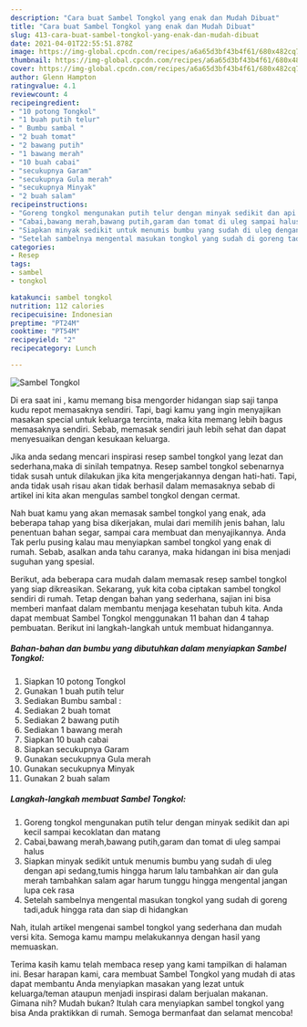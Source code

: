 ```yaml
---
description: "Cara buat Sambel Tongkol yang enak dan Mudah Dibuat"
title: "Cara buat Sambel Tongkol yang enak dan Mudah Dibuat"
slug: 413-cara-buat-sambel-tongkol-yang-enak-dan-mudah-dibuat
date: 2021-04-01T22:55:51.878Z
image: https://img-global.cpcdn.com/recipes/a6a65d3bf43b4f61/680x482cq70/sambel-tongkol-foto-resep-utama.jpg
thumbnail: https://img-global.cpcdn.com/recipes/a6a65d3bf43b4f61/680x482cq70/sambel-tongkol-foto-resep-utama.jpg
cover: https://img-global.cpcdn.com/recipes/a6a65d3bf43b4f61/680x482cq70/sambel-tongkol-foto-resep-utama.jpg
author: Glenn Hampton
ratingvalue: 4.1
reviewcount: 4
recipeingredient:
- "10 potong Tongkol"
- "1 buah putih telur"
- " Bumbu sambal "
- "2 buah tomat"
- "2 bawang putih"
- "1 bawang merah"
- "10 buah cabai"
- "secukupnya Garam"
- "secukupnya Gula merah"
- "secukupnya Minyak"
- "2 buah salam"
recipeinstructions:
- "Goreng tongkol mengunakan putih telur dengan minyak sedikit dan api kecil sampai kecoklatan dan matang"
- "Cabai,bawang merah,bawang putih,garam dan tomat di uleg sampai halus"
- "Siapkan minyak sedikit untuk menumis bumbu yang sudah di uleg dengan api sedang,tumis hingga harum lalu tambahkan air dan gula merah tambahkan salam agar harum tunggu hingga mengental jangan lupa cek rasa"
- "Setelah sambelnya mengental masukan tongkol yang sudah di goreng tadi,aduk hingga rata dan siap di hidangkan"
categories:
- Resep
tags:
- sambel
- tongkol

katakunci: sambel tongkol 
nutrition: 112 calories
recipecuisine: Indonesian
preptime: "PT24M"
cooktime: "PT54M"
recipeyield: "2"
recipecategory: Lunch

---
```



![Sambel Tongkol](https://img-global.cpcdn.com/recipes/a6a65d3bf43b4f61/680x482cq70/sambel-tongkol-foto-resep-utama.jpg)

Di era  saat ini , kamu memang bisa mengorder hidangan siap saji tanpa kudu repot memasaknya sendiri. Tapi, bagi kamu yang ingin menyajikan masakan special untuk keluarga tercinta, maka kita memang lebih bagus memasaknya sendiri. Sebab, memasak sendiri jauh lebih sehat dan dapat menyesuaikan dengan kesukaan keluarga.

Jika anda sedang mencari inspirasi resep sambel tongkol yang lezat dan sederhana,maka di sinilah tempatnya. Resep sambel tongkol  sebenarnya tidak susah untuk dilakukan jika kita mengerjakannya dengan hati-hati. Tapi, anda tidak usah risau akan tidak berhasil dalam memasaknya 
sebab di artikel ini kita akan mengulas sambel tongkol dengan cermat.  



Nah buat kamu yang akan memasak sambel tongkol yang enak, ada beberapa tahap yang bisa dikerjakan, mulai dari memilih jenis bahan, lalu penentuan bahan segar, sampai cara membuat dan menyajikannya. Anda Tak perlu pusing kalau mau menyiapkan sambel tongkol yang enak di rumah. Sebab, asalkan anda  tahu caranya, maka hidangan ini bisa menjadi suguhan yang spesial.

Berikut, ada beberapa cara mudah dalam memasak resep sambel tongkol yang siap dikreasikan. Sekarang, yuk kita coba ciptakan sambel tongkol sendiri di rumah. Tetap dengan bahan yang sederhana, sajian ini bisa memberi manfaat dalam membantu menjaga kesehatan tubuh kita. Anda dapat membuat Sambel Tongkol menggunakan 11 bahan dan 4 tahap pembuatan. Berikut ini langkah-langkah untuk membuat hidangannya.

<!--inarticleads1-->

##### Bahan-bahan dan bumbu yang dibutuhkan dalam menyiapkan Sambel Tongkol:

1. Siapkan 10 potong Tongkol
1. Gunakan 1 buah putih telur
1. Sediakan  Bumbu sambal :
1. Sediakan 2 buah tomat
1. Sediakan 2 bawang putih
1. Sediakan 1 bawang merah
1. Siapkan 10 buah cabai
1. Siapkan secukupnya Garam
1. Gunakan secukupnya Gula merah
1. Gunakan secukupnya Minyak
1. Gunakan 2 buah salam




<!--inarticleads2-->

##### Langkah-langkah membuat Sambel Tongkol:

1. Goreng tongkol mengunakan putih telur dengan minyak sedikit dan api kecil sampai kecoklatan dan matang
1. Cabai,bawang merah,bawang putih,garam dan tomat di uleg sampai halus
1. Siapkan minyak sedikit untuk menumis bumbu yang sudah di uleg dengan api sedang,tumis hingga harum lalu tambahkan air dan gula merah tambahkan salam agar harum tunggu hingga mengental jangan lupa cek rasa
1. Setelah sambelnya mengental masukan tongkol yang sudah di goreng tadi,aduk hingga rata dan siap di hidangkan




Nah, itulah artikel mengenai  sambel tongkol  yang sederhana dan mudah versi kita. Semoga kamu mampu melakukannya dengan hasil yang memuaskan. 

Terima kasih kamu telah membaca resep yang kami tampilkan di halaman ini. Besar harapan kami, cara membuat  Sambel Tongkol yang mudah di atas dapat membantu Anda menyiapkan masakan yang lezat untuk keluarga/teman ataupun menjadi inspirasi dalam berjualan makanan. Gimana nih? Mudah bukan? Itulah cara menyiapkan sambel tongkol yang bisa Anda praktikkan di rumah. Semoga bermanfaat dan selamat mencoba!

